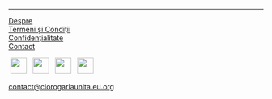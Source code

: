 ******

[Despre](/about)\
[Termeni și Condiții](/terms-and-conditions)\
[Confidențialitate](/privacy-policy)\
[Contact](/contact)


[<img src="/static/icons/instagram.svg" style="width: 32px; height: 32px; margin: 0 4px;"/>](https://instagram.com/ciorogarlaunita)
[<img src="/static/icons/facebook.svg" style="width: 32px; height: 32px; margin: 0 4px;"/>](https://facebook.com/ciorogarlaunita)
[<img src="/static/icons/github.svg" style="width: 32px; height: 32px; margin: 0 4px;"/>](https://github.com/ciorogarlaunita)
[<img src="/static/icons/opencollective.svg" style="width: 32px; height: 32px; margin: 0 4px;"/>](https://opencollective.com/ciorogarlaunita)

contact@ciorogarlaunita.eu.org
